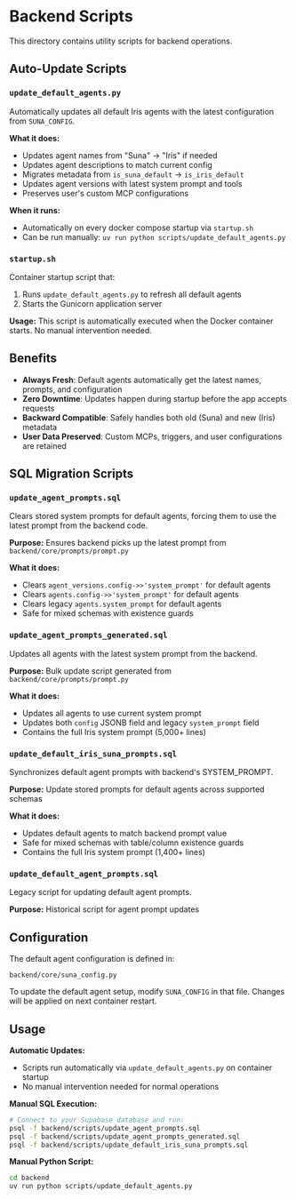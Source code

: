 # Backend Scripts

This directory contains utility scripts for backend operations.

## Auto-Update Scripts

### `update_default_agents.py`

Automatically updates all default Iris agents with the latest configuration from `SUNA_CONFIG`.

**What it does:**
- Updates agent names from "Suna" → "Iris" if needed
- Updates agent descriptions to match current config
- Migrates metadata from `is_suna_default` → `is_iris_default`
- Updates agent versions with latest system prompt and tools
- Preserves user's custom MCP configurations

**When it runs:**
- Automatically on every docker compose startup via `startup.sh`
- Can be run manually: `uv run python scripts/update_default_agents.py`

### `startup.sh`

Container startup script that:
1. Runs `update_default_agents.py` to refresh all default agents
2. Starts the Gunicorn application server

**Usage:**
This script is automatically executed when the Docker container starts. No manual intervention needed.

## Benefits

- **Always Fresh**: Default agents automatically get the latest names, prompts, and configuration
- **Zero Downtime**: Updates happen during startup before the app accepts requests
- **Backward Compatible**: Safely handles both old (Suna) and new (Iris) metadata
- **User Data Preserved**: Custom MCPs, triggers, and user configurations are retained

## SQL Migration Scripts

### `update_agent_prompts.sql`
Clears stored system prompts for default agents, forcing them to use the latest prompt from the backend code.

**Purpose:** Ensures backend picks up the latest prompt from `backend/core/prompts/prompt.py`

**What it does:**
- Clears `agent_versions.config->>'system_prompt'` for default agents
- Clears `agents.config->>'system_prompt'` for default agents  
- Clears legacy `agents.system_prompt` for default agents
- Safe for mixed schemas with existence guards

### `update_agent_prompts_generated.sql`
Updates all agents with the latest system prompt from the backend.

**Purpose:** Bulk update script generated from `backend/core/prompts/prompt.py`

**What it does:**
- Updates all agents to use current system prompt
- Updates both `config` JSONB field and legacy `system_prompt` field
- Contains the full Iris system prompt (5,000+ lines)

### `update_default_iris_suna_prompts.sql`
Synchronizes default agent prompts with backend's SYSTEM_PROMPT.

**Purpose:** Update stored prompts for default agents across supported schemas

**What it does:**
- Updates default agents to match backend prompt value
- Safe for mixed schemas with table/column existence guards
- Contains the full Iris system prompt (1,400+ lines)

### `update_default_agent_prompts.sql`
Legacy script for updating default agent prompts.

**Purpose:** Historical script for agent prompt updates

## Configuration

The default agent configuration is defined in:
```
backend/core/suna_config.py
```

To update the default agent setup, modify `SUNA_CONFIG` in that file. Changes will be applied on next container restart.

## Usage

**Automatic Updates:**
- Scripts run automatically via `update_default_agents.py` on container startup
- No manual intervention needed for normal operations

**Manual SQL Execution:**
```bash
# Connect to your Supabase database and run:
psql -f backend/scripts/update_agent_prompts.sql
psql -f backend/scripts/update_agent_prompts_generated.sql
psql -f backend/scripts/update_default_iris_suna_prompts.sql
```

**Manual Python Script:**
```bash
cd backend
uv run python scripts/update_default_agents.py
```


